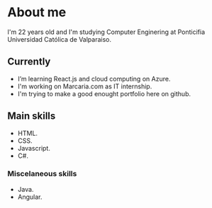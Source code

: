 # About me
I'm 22 years old and I'm studying Computer Enginering at Ponticifia Universidad Católica de Valparaiso.
## Currently
 
- I’m learning React.js and cloud computing on Azure.
- I'm working on Marcaria.com as IT internship.
- I'm trying to make a good enought portfolio here on github.

## Main skills

- HTML.
- CSS.
- Javascript.
- C#.

### Miscelaneous skills
- Java.
- Angular.
